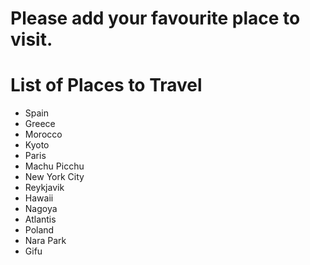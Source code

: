 # Please add your favourite place to visit.

# List of Places to Travel
- Spain
- Greece
- Morocco
- Kyoto
- Paris
- Machu Picchu
- New York City
- Reykjavik
- Hawaii
- Nagoya
- Atlantis
- Poland
- Nara Park
- Gifu
